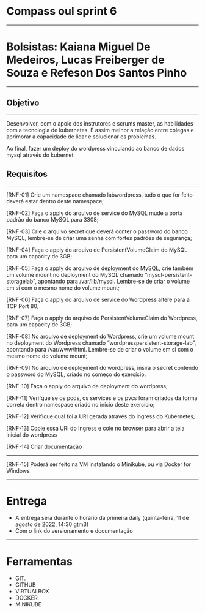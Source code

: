 # C**ompass oul sprint 6**

---

# **Bolsistas: Kaiana Miguel De Medeiros, Lucas Freiberger de Souza e Refeson Dos Santos Pinho**

---

## Objetivo

---

Desenvolver, com o apoio dos instrutores e scrums master, as habilidades com a tecnologia de kubernetes. E assim melhor a relação entre colegas e aprimorar a capacidade de lidar e solucionar os problemas.

Ao final, fazer um deploy do wordpress vinculando ao banco de dados mysql através do kubernet  

## **Requisitos**

---

[RNF-01] Crie um namespace chamado labwordpress, tudo o que for feito deverá estar dentro deste namespace;

[RNF-02] Faça o apply do arquivo de service do MySQL mude a porta padrão do banco MySQL para 3308;

[RNF-03] Crie o arquivo secret que deverá conter o password do banco MySQL, lembre-se de criar uma senha com fortes padrões de segurança;

[RNF-04] Faça o apply do arquivo de PersistentVolumeClaim do MySQL para um capacity de 3GB;

[RNF-05] Faça o apply do arquivo de deployment do MySQL, crie também um volume mount no deployment do MySQL chamado “mysql-persistent-storagelab", apontando para /var/lib/mysql. Lembre-se de criar o volume em si com o mesmo nome do volume mount;

[RNF-06] Faça o apply do arquivo de service do Wordpress altere para a TCP Port 80;

[RNF-07] Faça o apply do arquivo de PersistentVolumeClaim do Wordpress, para um capacity de 3GB;

[RNF-08] No arquivo de deployment do Wordpress, crie um volume mount no deployment do Wordpress chamado “wordpresspersistent-storage-lab", apontando para /var/www/html. Lembre-se de criar o volume em si com o mesmo nome do volume mount;

[RNF-09] No arquivo de deployment do wordpress, insira o secret contendo o password do MySQL, criado no começo do exercício.

[RNF-10] Faça o apply do arquivo de deployment do wordpress;

[RNF-11] Verifque se os pods, os services e os pvcs foram criados da forma correta dentro namespace criado no início deste exercício;

[RNF-12] Verifique qual foi a URI gerada através do ingress do Kubernetes;

[RNF-13] Copie essa URI do Ingress e cole no browser para abrir a tela inicial do wordpress

[RNF-14] Criar documentação

---

[RNF-15] Poderá ser feito na VM instalando o Minikube, ou via
Docker for Windows

---

# **Entrega**

- A entrega será durante o horário da primeira daily (quinta-feira, 11 de agosto de 2022, 14:30 gtm3)
- Com o link do versionamento e documentação

---

# **Ferramentas**

- GIT.
- GITHUB
- VIRTUALBOX
- DOCKER
- MINIKUBE



